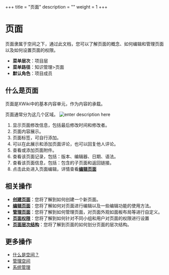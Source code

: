 ﻿+++
title = "页面"
description = ""
weight = 1
+++

# 页面

页面隶属于空间之下，通过此文档，您可以了解页面的概念、如何编辑和管理页面以及如何设置页面的权限。

- **菜单层次**：项目层
- **菜单路径**：知识管理>页面
- **默认角色**：项目成员

## 什么是页面

页面是XWiki中的基本内容单元，作为内容的承载。

页面通常分为这几个区域。
![enter description here](/docs/user-guide/wiki/image/image18.png)

1. 显示页面修改信息，包括最后修改时间和修改者。
2. 页面内容展示。
3. 页面标签，可自行添加。
4. 可以在此展示和添加页面评论，也可以回复他人评论。
5. 查看或添加页面附件。
6. 查看该页面记录，包括：版本、编辑器、日期、语法。
7. 查看该页面信息，包括：包含的子页面和返回链接。
8. 点击此处进入页面编辑，详情查看[**编辑页面**](../page/edict-page)

## 相关操作

- [**创建页面**](../page/create-page)：您将了解到如何创建一个新页面。
- [**编辑页面**](../page/edict-page)：您将了解如何对页面进行编辑以及一些编辑功能的使用方法。
- [**管理页面**](../page/manage-page)：您将了解到如何管理页面，对页面外观如面板布局等进行自定义。
- [**页面权限**](../page/hierarchy-page)：您将了解到如何针对不同小组和用户对页面的权限进行设置
- [**页面层次结构**](../page/permissions-page)：您将了解到页面的如何划分页面的层次结构。


## 更多操作
- [什么是空间？](../space)
- [管理空间](../space/manage-space)
- [系统管理](../system-management)



